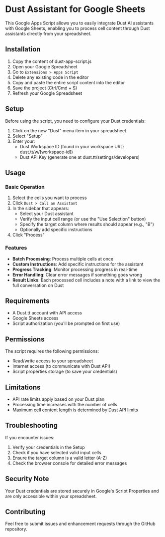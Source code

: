 # Dust Assistant for Google Sheets

This Google Apps Script allows you to easily integrate Dust AI assistants with Google Sheets, enabling you to process cell content through Dust assistants directly from your spreadsheet.

## Installation

1. Copy the content of dust-app-script.js
2. Open your Google Spreadsheet
3. Go to `Extensions > Apps Script`
4. Delete any existing code in the editor
5. Copy and paste the entire script content into the editor
6. Save the project (Ctrl/Cmd + S)
7. Refresh your Google Spreadsheet

## Setup

Before using the script, you need to configure your Dust credentials:

1. Click on the new "Dust" menu item in your spreadsheet
2. Select "Setup"
3. Enter your:
   - Dust Workspace ID (found in your workspace URL: dust.tt/w/[workspace-id])
   - Dust API Key (generate one at dust.tt/settings/developers)

## Usage

### Basic Operation

1. Select the cells you want to process
2. Click `Dust > Call an Assistant`
3. In the sidebar that appears:
   - Select your Dust assistant
   - Verify the input cell range (or use the "Use Selection" button)
   - Specify the target column where results should appear (e.g., "B")
   - Optionally add specific instructions
4. Click "Process"

### Features

- **Batch Processing**: Process multiple cells at once
- **Custom Instructions**: Add specific instructions for the assistant
- **Progress Tracking**: Monitor processing progress in real-time
- **Error Handling**: Clear error messages if something goes wrong
- **Result Links**: Each processed cell includes a note with a link to view the full conversation on Dust

## Requirements

- A Dust.tt account with API access
- Google Sheets access
- Script authorization (you'll be prompted on first use)

## Permissions

The script requires the following permissions:

- Read/write access to your spreadsheet
- Internet access (to communicate with Dust API)
- Script properties storage (to save your credentials)

## Limitations

- API rate limits apply based on your Dust plan
- Processing time increases with the number of cells
- Maximum cell content length is determined by Dust API limits

## Troubleshooting

If you encounter issues:

1. Verify your credentials in the Setup
2. Check if you have selected valid input cells
3. Ensure the target column is a valid letter (A-Z)
4. Check the browser console for detailed error messages

## Security Note

Your Dust credentials are stored securely in Google's Script Properties and are only accessible within your spreadsheet.

## Contributing

Feel free to submit issues and enhancement requests through the GitHub repository.
